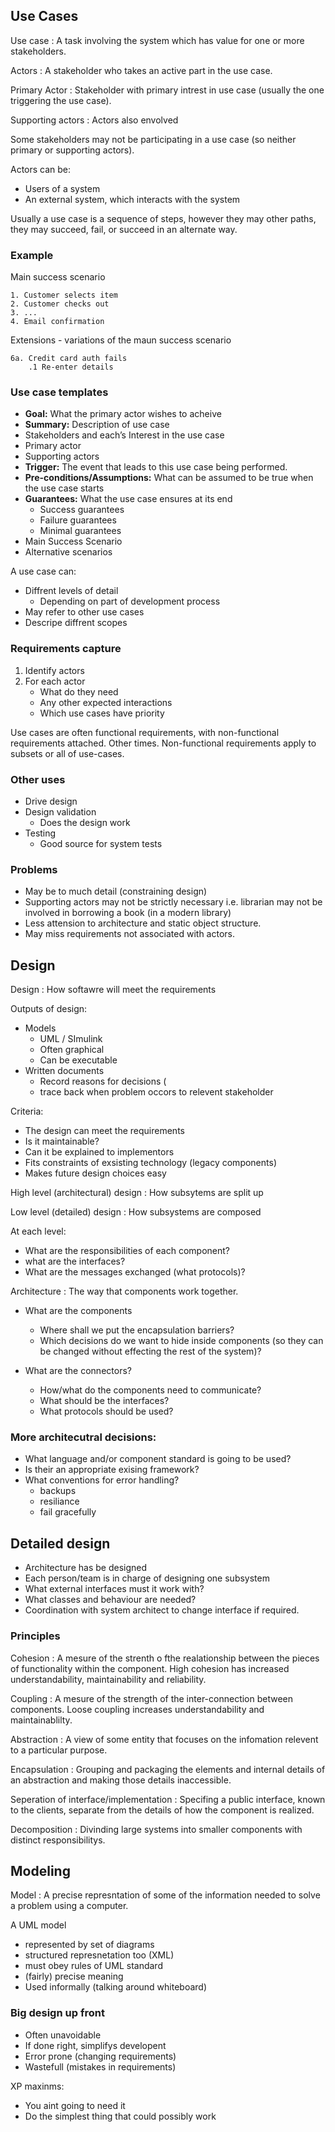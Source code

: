 ## Use Cases

Use case
:   A task involving the system which has value for one or more stakeholders.

Actors
:   A stakeholder who takes an active part in the use case.

Primary Actor
:   Stakeholder with primary intrest in use case (usually the one triggering the use case).

Supporting actors
:   Actors also envolved

Some stakeholders may not be participating in a use case (so neither primary or supporting actors).

Actors can be:

- Users of a system
- An external system, which interacts with the system

Usually a use case is a sequence of steps, however they may other paths, they may succeed, fail, or succeed in an alternate way.

### Example

Main success scenario
```
1. Customer selects item
2. Customer checks out
3. ...
4. Email confirmation
```

Extensions - variations of the maun success scenario

```
6a. Credit card auth fails
    .1 Re-enter details
```

### Use case templates

- __Goal:__ What the primary actor wishes to acheive
- __Summary:__ Description of use case
- Stakeholders and each’s Interest in the use case
- Primary actor
- Supporting actors
- __Trigger:__ The event that leads to this use case being performed.
- __Pre-conditions/Assumptions:__ What can be assumed to be true when the use case starts
- __Guarantees:__ What the use case ensures at its end
    - Success guarantees
    - Failure guarantees
    - Minimal guarantees
- Main Success Scenario
- Alternative scenarios

A use case can:
- Diffrent levels of detail
    - Depending on part of development process
- May refer to other use cases
- Descripe diffrent scopes

### Requirements capture

1. Identify actors
2. For each actor
    - What do they need
    - Any other expected interactions
    - Which use cases have priority
    
Use cases are often functional requirements, with non-functional requirements attached. Other times. Non-functional requirements apply to subsets or all of use-cases.

### Other uses

- Drive design
- Design validation
    - Does the design work
- Testing
    - Good source for system tests
    
### Problems

- May be to much detail (constraining design)
- Supporting actors may not be strictly necessary i.e. librarian may not be involved in borrowing a book (in a modern library)
- Less attension to architecture and static object structure.
- May miss requirements not associated with actors.

## Design

Design
:   How softawre will meet the requirements

Outputs of design:

- Models
    - UML / SImulink
    - Often graphical
    - Can be executable
- Written documents
    - Record reasons for decisions (
    - trace back when problem occors to relevent stakeholder

Criteria:

- The design can meet the requirements
- Is it maintainable?
- Can it be explained to implementors
- Fits constraints of exsisting technology (legacy components)
- Makes future design choices easy

High level (architectural) design
:   How subsytems are split up

Low level (detailed) design
:   How subsystems are composed

At each level:

- What are the responsibilities of each component?
- what are the interfaces?
- What are the messages exchanged (what protocols)?

Architecture
:   The way that components work together.

- What are the components
    - Where shall we put the encapsulation barriers?
    - Which decisions do we want to hide inside components (so they can be changed without effecting the rest of the system)?
    
- What are the connectors?
    - How/what do the components need to communicate?
    - What should be the interfaces?
    - What protocols should be used?
    
### More architecutral decisions:
- What language and/or component standard is going to be used?
- Is their an appropriate exising framework?
- What conventions for error handling?
    - backups
    - resiliance
    - fail gracefully
    
## Detailed design

- Architecture has be designed
- Each person/team is in charge of designing one subsystem
- What external interfaces must it work with?
- What classes and behaviour are needed?
- Coordination with system architect to change interface if required.

### Principles

Cohesion
:   A mesure of the strenth o fthe realationship between the pieces of functionality within the component. High cohesion has increased understandability, maintainability and reliability.

Coupling
:   A mesure of the strength of the inter-connection between components. Loose coupling increases understandability and maintainablilty.

Abstraction
:   A view of some entity that focuses on the infomation relevent to a particular purpose.

Encapsulation
:   Grouping and packaging the elements and internal details of an abstraction and making those details inaccessible.

Seperation of interface/implementation
:   Specifing a public interface, known to the clients, separate from the details of how the component is realized.

Decomposition
:   Divinding large systems into smaller components with distinct responsibilitys.

## Modeling

Model
:   A precise represntation of some of the information needed to solve a problem using a computer.

A UML model
- represented by set of diagrams
- structured represnetation too (XML)
- must obey rules of UML standard
- (fairly) precise meaning
- Used informally (talking around whiteboard)

### Big design up front

- Often unavoidable
- If done right, simplifys developent
- Error prone (changing requirements)
- Wastefull (mistakes in requirements)

XP maxinms:
- You aint going to need it
- Do the simplest thing that could possibly work
